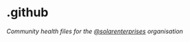# .github

*Community health files for the [@solarenterprises](https://github.com/solarenterprises) organisation*

